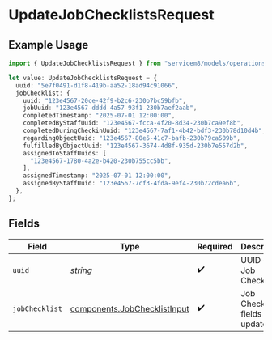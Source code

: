 # UpdateJobChecklistsRequest

## Example Usage

```typescript
import { UpdateJobChecklistsRequest } from "servicem8/models/operations";

let value: UpdateJobChecklistsRequest = {
  uuid: "5e7f0491-d1f8-419b-aa52-18ad94c91066",
  jobChecklist: {
    uuid: "123e4567-20ce-42f9-b2c6-230b7bc59bfb",
    jobUuid: "123e4567-dddd-4a57-93f1-230b7aef2aab",
    completedTimestamp: "2025-07-01 12:00:00",
    completedByStaffUuid: "123e4567-fcca-4f20-8d34-230b7ca9ef8b",
    completedDuringCheckinUuid: "123e4567-7af1-4b42-bdf3-230b78d10d4b",
    regardingObjectUuid: "123e4567-80e5-41c7-bafb-230b79ca509b",
    fulfilledByObjectUuid: "123e4567-3674-4d8f-935d-230b7e557d2b",
    assignedToStaffUuids: [
      "123e4567-1780-4a2e-b420-230b755cc5bb",
    ],
    assignedTimestamp: "2025-07-01 12:00:00",
    assignedByStaffUuid: "123e4567-7cf3-4fda-9ef4-230b72cdea6b",
  },
};
```

## Fields

| Field                                                                        | Type                                                                         | Required                                                                     | Description                                                                  |
| ---------------------------------------------------------------------------- | ---------------------------------------------------------------------------- | ---------------------------------------------------------------------------- | ---------------------------------------------------------------------------- |
| `uuid`                                                                       | *string*                                                                     | :heavy_check_mark:                                                           | UUID of the Job Checklist                                                    |
| `jobChecklist`                                                               | [components.JobChecklistInput](../../models/components/jobchecklistinput.md) | :heavy_check_mark:                                                           | Job Checklist fields to update                                               |